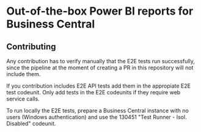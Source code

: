 # Out-of-the-box Power BI reports for Business Central

## Contributing

Any contribution has to verify manually that the E2E tests run successfully, since the pipeline at the moment of creating a PR in this repository will not include them.

If you contribution includes E2E API tests add them in the appropiate E2E test codeunit. Only add tests in the E2E codeunits if they require web service calls.

To run locally the E2E tests, prepare a Business Central instance with no users (Windows authentication) and use the 130451 "Test Runner - Isol. Disabled" codeunit.